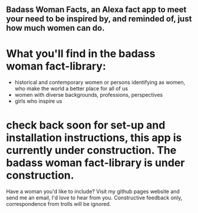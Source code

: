## Badass Woman Facts, an Alexa fact app to meet your need to be inspired by, and reminded of, just how much women can do.

# What you'll find in the badass woman fact-library:
- historical and contemporary women or persons identifying as women, who make the world
a better place for all of us
- women with diverse backgrounds, professions, perspectives
- girls who inspire us


# check back soon for set-up and installation instructions, this app is currently under construction. The badass woman fact-library is under construction.

Have a woman you'd like to include?  Visit my github pages website and send me an email, I'd love to hear from you.
Constructive feedback only, correspondence from trolls will be ignored.
